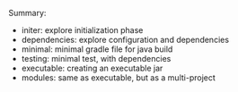 Summary:

* initer: explore initialization phase
* dependencies: explore configuration and dependencies
* minimal: minimal gradle file for java build
* testing: minimal test, with dependencies
* executable: creating an executable jar
* modules: same as executable, but as a multi-project